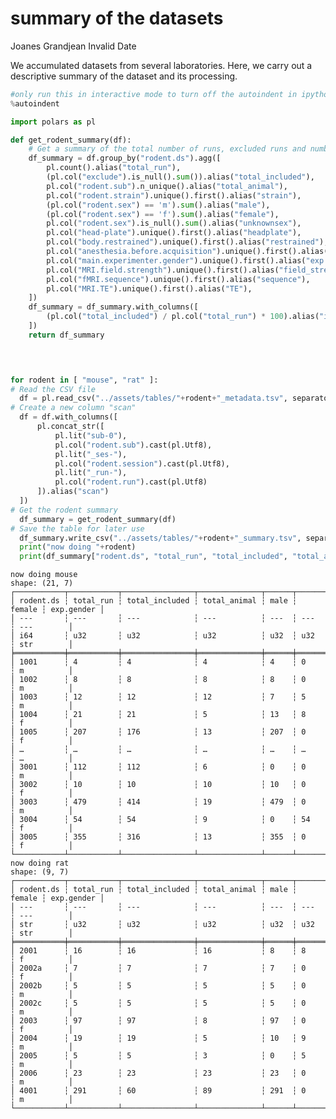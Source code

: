 # summary of the datasets
Joanes Grandjean
Invalid Date

We accumulated datasets from several laboratories. Here, we carry out a
descriptive summary of the dataset and its processing.

``` python
#only run this in interactive mode to turn off the autoindent in ipython
%autoindent 
```

``` python
import polars as pl

def get_rodent_summary(df):
    # Get a summary of the total number of runs, excluded runs and number of animals
    df_summary = df.group_by("rodent.ds").agg([
        pl.count().alias("total_run"),
        (pl.col("exclude").is_null().sum()).alias("total_included"),
        pl.col("rodent.sub").n_unique().alias("total_animal"),
        pl.col("rodent.strain").unique().first().alias("strain"),
        (pl.col("rodent.sex") == 'm').sum().alias("male"),
        (pl.col("rodent.sex") == 'f').sum().alias("female"),
        pl.col("rodent.sex").is_null().sum().alias("unknownsex"),
        pl.col("head-plate").unique().first().alias("headplate"),
        pl.col("body.restrained").unique().first().alias("restrained"),
        pl.col("anesthesia.before.acquisition").unique().first().alias("anesthesia"),
        pl.col("main.experimenter.gender").unique().first().alias("exp.gender"),
        pl.col("MRI.field.strength").unique().first().alias("field_strength"),
        pl.col("fMRI.sequence").unique().first().alias("sequence"),
        pl.col("MRI.TE").unique().first().alias("TE"),
    ])
    df_summary = df_summary.with_columns([
        (pl.col("total_included") / pl.col("total_run") * 100).alias("included_percentage")
    ])
    return df_summary


    

for rodent in [ "mouse", "rat" ]:
# Read the CSV file
  df = pl.read_csv("../assets/tables/"+rodent+"_metadata.tsv", separator="\t", ignore_errors=True)
# Create a new column "scan"
  df = df.with_columns([
      pl.concat_str([
          pl.lit("sub-0"),
          pl.col("rodent.sub").cast(pl.Utf8),
          pl.lit("_ses-"),
          pl.col("rodent.session").cast(pl.Utf8),
          pl.lit("_run-"),
          pl.col("rodent.run").cast(pl.Utf8)
      ]).alias("scan")
  ])
# Get the rodent summary
  df_summary = get_rodent_summary(df)
# Save the table for later use
  df_summary.write_csv("../assets/tables/"+rodent+"_summary.tsv", separator="\t")
  print("now doing "+rodent)
  print(df_summary["rodent.ds", "total_run", "total_included", "total_animal", "male", "female", "exp.gender"].sort(by='rodent.ds'))
```

    now doing mouse
    shape: (21, 7)
    ┌───────────┬───────────┬────────────────┬──────────────┬──────┬────────┬────────────┐
    │ rodent.ds ┆ total_run ┆ total_included ┆ total_animal ┆ male ┆ female ┆ exp.gender │
    │ ---       ┆ ---       ┆ ---            ┆ ---          ┆ ---  ┆ ---    ┆ ---        │
    │ i64       ┆ u32       ┆ u32            ┆ u32          ┆ u32  ┆ u32    ┆ str        │
    ╞═══════════╪═══════════╪════════════════╪══════════════╪══════╪════════╪════════════╡
    │ 1001      ┆ 4         ┆ 4              ┆ 4            ┆ 4    ┆ 0      ┆ m          │
    │ 1002      ┆ 8         ┆ 8              ┆ 8            ┆ 8    ┆ 0      ┆ m          │
    │ 1003      ┆ 12        ┆ 12             ┆ 12           ┆ 7    ┆ 5      ┆ m          │
    │ 1004      ┆ 21        ┆ 21             ┆ 5            ┆ 13   ┆ 8      ┆ f          │
    │ 1005      ┆ 207       ┆ 176            ┆ 13           ┆ 207  ┆ 0      ┆ f          │
    │ …         ┆ …         ┆ …              ┆ …            ┆ …    ┆ …      ┆ …          │
    │ 3001      ┆ 112       ┆ 112            ┆ 6            ┆ 0    ┆ 0      ┆ m          │
    │ 3002      ┆ 10        ┆ 10             ┆ 10           ┆ 10   ┆ 0      ┆ f          │
    │ 3003      ┆ 479       ┆ 414            ┆ 19           ┆ 479  ┆ 0      ┆ m          │
    │ 3004      ┆ 54        ┆ 54             ┆ 9            ┆ 0    ┆ 54     ┆ f          │
    │ 3005      ┆ 355       ┆ 316            ┆ 13           ┆ 355  ┆ 0      ┆ f          │
    └───────────┴───────────┴────────────────┴──────────────┴──────┴────────┴────────────┘
    now doing rat
    shape: (9, 7)
    ┌───────────┬───────────┬────────────────┬──────────────┬──────┬────────┬────────────┐
    │ rodent.ds ┆ total_run ┆ total_included ┆ total_animal ┆ male ┆ female ┆ exp.gender │
    │ ---       ┆ ---       ┆ ---            ┆ ---          ┆ ---  ┆ ---    ┆ ---        │
    │ str       ┆ u32       ┆ u32            ┆ u32          ┆ u32  ┆ u32    ┆ str        │
    ╞═══════════╪═══════════╪════════════════╪══════════════╪══════╪════════╪════════════╡
    │ 2001      ┆ 16        ┆ 16             ┆ 16           ┆ 8    ┆ 8      ┆ f          │
    │ 2002a     ┆ 7         ┆ 7              ┆ 7            ┆ 7    ┆ 0      ┆ f          │
    │ 2002b     ┆ 5         ┆ 5              ┆ 5            ┆ 5    ┆ 0      ┆ m          │
    │ 2002c     ┆ 5         ┆ 5              ┆ 5            ┆ 5    ┆ 0      ┆ m          │
    │ 2003      ┆ 97        ┆ 97             ┆ 8            ┆ 97   ┆ 0      ┆ f          │
    │ 2004      ┆ 19        ┆ 19             ┆ 5            ┆ 10   ┆ 9      ┆ m          │
    │ 2005      ┆ 5         ┆ 5              ┆ 3            ┆ 0    ┆ 5      ┆ m          │
    │ 2006      ┆ 23        ┆ 23             ┆ 23           ┆ 23   ┆ 0      ┆ m          │
    │ 4001      ┆ 291       ┆ 60             ┆ 89           ┆ 291  ┆ 0      ┆ m          │
    └───────────┴───────────┴────────────────┴──────────────┴──────┴────────┴────────────┘
